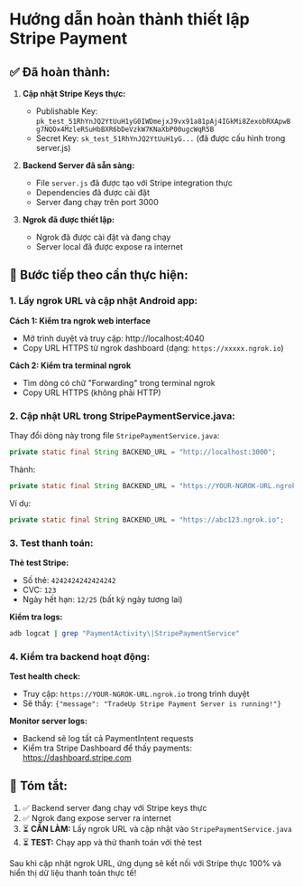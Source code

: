 # Hướng dẫn hoàn thành thiết lập Stripe Payment

## ✅ Đã hoàn thành:

1. **Cập nhật Stripe Keys thực:**
   - Publishable Key: `pk_test_51RhYnJQ2YtUuH1yG0IWDmejxJ9vx91a81pAj4IGkMi8ZexobRXApwBg7NQOx4MzleRSuHbBXR6bDeVzkW7KNaXbP00ugcWqR5B`
   - Secret Key: `sk_test_51RhYnJQ2YtUuH1yG...` (đã được cấu hình trong server.js)

2. **Backend Server đã sẵn sàng:**
   - File `server.js` đã được tạo với Stripe integration thực
   - Dependencies đã được cài đặt
   - Server đang chạy trên port 3000

3. **Ngrok đã được thiết lập:**
   - Ngrok đã được cài đặt và đang chạy
   - Server local đã được expose ra internet

## 🔧 Bước tiếp theo cần thực hiện:

### 1. Lấy ngrok URL và cập nhật Android app:

**Cách 1: Kiểm tra ngrok web interface**
- Mở trình duyệt và truy cập: http://localhost:4040
- Copy URL HTTPS từ ngrok dashboard (dạng: `https://xxxxx.ngrok.io`)

**Cách 2: Kiểm tra terminal ngrok**
- Tìm dòng có chữ "Forwarding" trong terminal ngrok
- Copy URL HTTPS (không phải HTTP)

### 2. Cập nhật URL trong StripePaymentService.java:

Thay đổi dòng này trong file `StripePaymentService.java`:
```java
private static final String BACKEND_URL = "http://localhost:3000";
```

Thành:
```java
private static final String BACKEND_URL = "https://YOUR-NGROK-URL.ngrok.io";
```

Ví dụ:
```java
private static final String BACKEND_URL = "https://abc123.ngrok.io";
```

### 3. Test thanh toán:

**Thẻ test Stripe:**
- Số thẻ: `4242424242424242`
- CVC: `123` 
- Ngày hết hạn: `12/25` (bất kỳ ngày tương lai)

**Kiểm tra logs:**
```bash
adb logcat | grep "PaymentActivity\|StripePaymentService"
```

### 4. Kiểm tra backend hoạt động:

**Test health check:**
- Truy cập: `https://YOUR-NGROK-URL.ngrok.io` trong trình duyệt
- Sẽ thấy: `{"message": "TradeUp Stripe Payment Server is running!"}`

**Monitor server logs:**
- Backend sẽ log tất cả PaymentIntent requests
- Kiểm tra Stripe Dashboard để thấy payments: https://dashboard.stripe.com

## 🎯 Tóm tắt:

1. ✅ Backend server đang chạy với Stripe keys thực
2. ✅ Ngrok đang expose server ra internet  
3. ⏳ **CẦN LÀM:** Lấy ngrok URL và cập nhật vào `StripePaymentService.java`
4. ⏳ **TEST:** Chạy app và thử thanh toán với thẻ test

Sau khi cập nhật ngrok URL, ứng dụng sẽ kết nối với Stripe thực 100% và hiển thị dữ liệu thanh toán thực tế!
